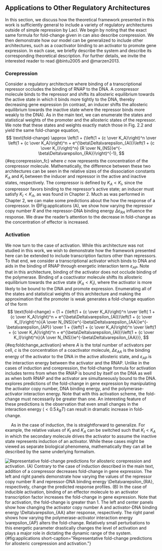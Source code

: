 ## Applications to Other Regulatory Architectures

In this section, we discuss how the theoretical framework presented in this
work is sufficiently general to include a variety of regulatory architectures
outside of simple repression by LacI. We begin by noting that the exact same
formula for fold-change given in can also describe corepression. We then
demonstrate how our model can be generalized to include other architectures,
such as a coactivator binding to an activator to promote gene expression. In
each case, we briefly describe the system and describe its corresponding
theoretical description. For further details, we invite the interested reader
to read @bintu2005 and @marzen2013.

### Corepression

Consider a regulatory architecture where binding of a transcriptional
repressor occludes the binding of RNAP to the DNA. A corepressor
molecule binds to the repressor and shifts its allosteric equilibrium
towards the active state in which it binds more tightly to the DNA,
thereby decreasing gene expression (in contrast, an inducer shifts the
allosteric equilibrium towards the inactive state where the repressor
binds more weakly to the DNA). As in the main text, we can enumerate the
states and statistical weights of the promoter and the allosteric states
of the repressor. We note that these states and weights exactly match those in
Fig. 2.2  and yield the same fold-change equation, 
$$
\text{fold-change} \approx \left(1 + {\left(1 + {c \over K_A}\right)^n \over
\left(1 + {c \over K_A}\right)^n + e^{\beta\Delta\varepsilon_{AI}}\left(1 + {c
\over K_I}\right)^n} {R \over
N_{NS}}e^{-\beta\Delta\varepsilon_{RA}}\right)^{-1},
$${#eq:corepression_fc}
where $c$ now represents the concentration of the corepressor
molecule. Mathematically, the difference between these two architectures
can be seen in the relative sizes of the dissociation constants $K_A$
and $K_I$ between the inducer and repressor in the active and inactive
states, respectively. The corepressor is defined by $K_A < K_I$, since
the corepressor favors binding to the repressor’s active state; an
inducer must satisfy $K_I < K_A$, as was found in Chapter 2. Much as was
performed in Chapter 2, we can make some predictions about the how the response
of a corepressor. In @Fig:applications (A), we show how varying the repressor
copy number $R$ and the repressor-DNA binding energy $\Delta\varepsilon_{RA}$
influence the response. We draw the reader’s attention to the decrease in
fold-change as the concentration of effector is increased.

### Activation

We now turn to the case of activation. While this architecture was not
studied in this work, we wish to demonstrate how the framework presented
here can be extended to include transcription factors other than
repressors. To that end, we consider a transcriptional activator which
binds to DNA and aids in the binding of RNAP through energetic
interaction term $\varepsilon_{AP}$. Note that in this architecture,
binding of the activator does not occlude binding of the polymerase.
Binding of a coactivator molecule shifts its allosteric equilibrium
towards the active state ($K_A < K_I$), where the activator is more
likely to be bound to the DNA and promote expression. Enumerating all of
the states and statistical weights of this architecture and making the
approximation that the promoter is weak generates a fold-change equation
of the form 
$$
\text{fold-change} = {1 + {\left(1 + {c \over K_A}\right)^n \over \left( 1 + {c
\over K_A}\right)^n + e^{\beta\Delta\varepsilon_{AI}}\left(1 + {c \over
K_I}\right)^n}{A \over
N_{NS}}e^{-\beta\Delta\varepsilon_{AA}}e^{-\beta\varepsilon_{AP}} \over 1 +
{\left(1 + {c \over K_A}\right)^n \over \left(1 + {c \over K_A}\right)^n +
e^{\beta\Delta\varepsilon_{AI}}\left(1 + {c \over K_I}\right)^n}{A \over
N_{NS}}e^{-\beta\Delta\varepsilon_{AA}}},
$${#eq:foldchange_activation}
where $A$ is the total number of activators per cell, $c$ is the
concentration of a coactivator molecule, $\Delta\varepsilon_{AA}$ is
the binding energy of the activator to the DNA in the active allosteric
state, and $\varepsilon_{AP}$ is the interaction energy between the
activator and the RNAP. Unlike in the cases of induction and
corepression, the fold-change formula for activation includes terms from
when the RNAP is bound by itself on the DNA as well as when both RNAP
and the activator are simultaneously bound to the DNA. explores
predictions of the fold-change in gene expression by manipulating the
activator copy number, DNA binding energy, and the polymerase-activator
interaction energy. Note that with this activation scheme, the
fold-change must necessarily be greater than one. An interesting feature
of these predictions is the observation that even small changes in the
interaction energy ($< 0.5\, k_BT$) can result in dramatic increase in
fold-change.

&nbsp;&nbsp;&nbsp;&nbsp;&nbsp;As in the case of induction, the is straightforward to generalize. For
example, the relative values of $K_I$ and $K_A$ can be switched such
that $K_I < K_A$ in which the secondary molecule drives the activator
to assume the inactive state represents induction of an activator. While
these cases might be viewed as separate biological phenomena,
mathematically they can all be described by the same underlying
formalism.

![**Representative fold-change predictions for allosteric
corepression and activation.** (A) Contrary to the case of
induction described in the main text, addition of a corepressor
decreases fold-change in gene expression. The left and right panels
demonstrate how varying the values of the repressor copy number $R$
and repressor-DNA binding energy $\Delta\varepsilon_{RA}$,
respectively, change the predicted response profiles. (B) In the case of
inducible activation, binding of an effector molecule to an activator
transcription factor increases the fold-change in gene expression. Note
that for activation, the fold-change is greater than 1. The left and
center panels show how changing the activator copy number $A$ and
activator-DNA binding energy $\Delta\varepsilon_{AA}$ alter response,
respectively. The right panel shows how varying the polymerase-activator
interaction energy $\varepsilon_{AP}$ alters the fold-change.
Relatively small perturbations to this energetic parameter drastically
changes the level of activation and plays a major role in dictating the
dynamic range of the system.](ch6_figS20){#fig:applications
short-caption="Representative fold-change predictions for allosteric
corepression and activation."}
